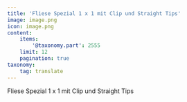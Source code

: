 ```yaml
---
title: 'Fliese Spezial 1 x 1 mit Clip und Straight Tips'
image: image.png
icon: image.png
content:
    items:
        '@taxonomy.part': 2555
    limit: 12
    pagination: true
taxonomy:
    tag: translate
---
```


Fliese Spezial 1 x 1 mit Clip und Straight Tips
